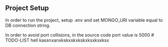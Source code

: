 ## Project Setup

In order to run the project, setup .env and set MONGO_URI variable equal to DB connection string.

In order to avoid port collisions, in the source code port value is 5000
#   T O D O - L I S T 
 
 
hell kassnxanxkskxskxkskxksxksxksx